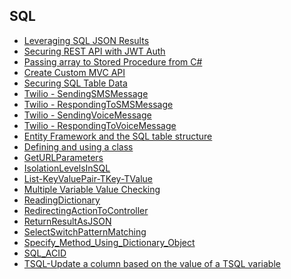 ## SQL
- [Leveraging SQL JSON Results](https://github.com/seandrewsr/code/blob/main/WorkingWithSQLJSONResults.pdf)
- [Securing REST API with JWT Auth](https://github.com/seandrewsr/code/blob/main/SecuringRESTAPIJWTAuthAES-EncryptedKeys.pdf)
- [Passing array to Stored Procedure from C#](https://github.com/seandrewsr/code/blob/main/PassingArrayToSP_XML.pdf)
- [Create Custom MVC API](https://github.com/seandrewsr/code/blob/main/Creating%20a%20Custom%20MVC%20API%20for%20Managing%20Patient%20Prescriptions%20with%20Twilio%20Integration.pdf)
- [Securing SQL Table Data](https://github.com/seandrewsr/code/blob/main/SecuringSQLTableData.pdf)
- [Twilio - SendingSMSMessage](https://github.com/seandrewsr/code/blob/main/Twilio/SendingSMSMessage.pdf)
- [Twilio - RespondingToSMSMessage](https://github.com/seandrewsr/code/blob/main/Twilio/RespondingToSMSMessage.pdf)
- [Twilio - SendingVoiceMessage](https://github.com/seandrewsr/code/blob/main/Twilio/SendingVoiceMessage.pdf)
- [Twilio - RespondingToVoiceMessage](https://github.com/seandrewsr/code/blob/main/Twilio/RespondingToVoiceMessage.pdf)
- [Entity Framework and the SQL table structure](https://github.com/seandrewsr/code/blob/main/Entity%20Framework%20and%20the%20SQL%20table%20structure.pdf)
- [Defining and using a class](https://github.com/seandrewsr/code/blob/main/DefiningAndUsingClasses.pdf)
- [GetURLParameters](https://github.com/seandrewsr/code/blob/main/GetURLParameters.pdf)
- [IsolationLevelsInSQL](https://github.com/seandrewsr/code/blob/main/IsolationLevelsInSQL.pdf)
- [List-KeyValuePair-TKey-TValue](https://github.com/seandrewsr/code/blob/main/List-KeyValuePair-TKey-TValue.pdf)
- [Multiple Variable Value Checking](https://github.com/seandrewsr/code/blob/main/Multiple%20Variable%20Value%20Checking.pdf)
- [ReadingDictionary](https://github.com/seandrewsr/code/blob/main/ReadingDictionary.pdf)
- [RedirectingActionToController](https://github.com/seandrewsr/code/blob/main/RedirectingActionToController.pdf)
- [ReturnResultAsJSON](https://github.com/seandrewsr/code/blob/main/ReturnResultAsJSON.pdf)
- [SelectSwitchPatternMatching](https://github.com/seandrewsr/code/blob/main/SelectSwitchPatternMatching.pdf)
- [Specify_Method_Using_Dictionary_Object](https://github.com/seandrewsr/code/blob/main/Specify%20Method%20Using%20Dictionary%20Object.pdf)
- [SQL_ACID](https://github.com/seandrewsr/code/blob/main/SQL_ACID.pdf)
- [TSQL-Update a column based on the value of a TSQL variable](https://github.com/seandrewsr/code/blob/main/TSQL-Update%20a%20column%20based%20on%20the%20value%20of%20a%20TSQL%20variable.pdf)

<!--
**seandrewsr/seandrewsr** is a ✨ _special_ ✨ repository because its `README.md` (this file) appears on your GitHub profile.

Here are some ideas to get you started:

- 🔭 I’m currently working on ...
- 🌱 I’m currently learning ...
- 👯 I’m looking to collaborate on ...
- 🤔 I’m looking for help with ...
- 💬 Ask me about ...
- 📫 How to reach me: ...
- 😄 Pronouns: ...
- ⚡ Fun fact: ...
-->
